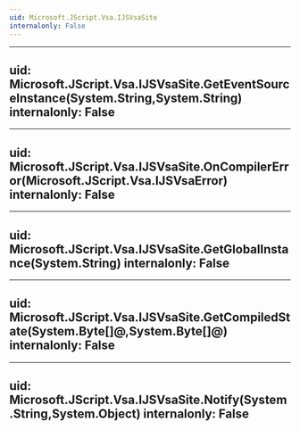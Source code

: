 ```yaml
---
uid: Microsoft.JScript.Vsa.IJSVsaSite
internalonly: False
---
```


---
uid: Microsoft.JScript.Vsa.IJSVsaSite.GetEventSourceInstance(System.String,System.String)
internalonly: False
---

---
uid: Microsoft.JScript.Vsa.IJSVsaSite.OnCompilerError(Microsoft.JScript.Vsa.IJSVsaError)
internalonly: False
---

---
uid: Microsoft.JScript.Vsa.IJSVsaSite.GetGlobalInstance(System.String)
internalonly: False
---

---
uid: Microsoft.JScript.Vsa.IJSVsaSite.GetCompiledState(System.Byte[]@,System.Byte[]@)
internalonly: False
---

---
uid: Microsoft.JScript.Vsa.IJSVsaSite.Notify(System.String,System.Object)
internalonly: False
---
